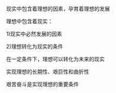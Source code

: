 
现实中包含着理想的因素，孕育着理想的发展

理想中包含着现实：

1)现实中必然发展的因素

2)理想转化为现实的条件

在一定条件下，理想可以转化为未来的现实

实现理想的长期性、艰巨性和曲折性

艰苦奋斗是实现理想的重要条件